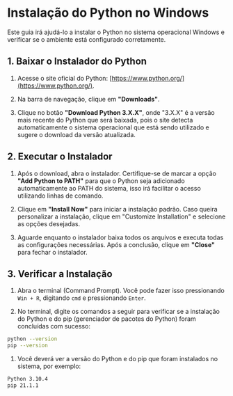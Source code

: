 # Instalação do Python no Windows

Este guia irá ajudá-lo a instalar o Python no sistema operacional Windows e verificar se o ambiente está configurado corretamente.

## 1. Baixar o Instalador do Python
1. Acesse o site oficial do Python: [https://www.python.org/](https://www.python.org/).

2. Na barra de navegação, clique em **"Downloads"**.

3. Clique no botão **"Download Python 3.X.X"**, onde "3.X.X" é a versão mais recente do Python que será baixada, pois o site detecta automaticamente o sistema operacional que está sendo utilizado e sugere o download da versão atualizada. 

## 2. Executar o Instalador
1. Após o download, abra o instalador. Certifique-se de marcar a opção **"Add Python to PATH"** para que o Python seja adicionado automaticamente ao PATH do sistema, isso irá facilitar o acesso utilizando linhas de comando.

2. Clique em **"Install Now"** para iniciar a instalação padrão. Caso queira personalizar a instalação, clique em "Customize Installation" e selecione as opções desejadas.

3. Aguarde enquanto o instalador baixa todos os arquivos e executa todas as configurações necessárias. Após a conclusão, clique em **"Close"** para fechar o instalador.

## 3. Verificar a Instalação
1. Abra o terminal (Command Prompt). Você pode fazer isso pressionando `Win + R`, digitando `cmd` e pressionando `Enter`.

2. No terminal, digite os comandos a seguir para verificar se a instalação do Python e do pip (gerenciador de pacotes do Python) foram concluídas com sucesso:

```sh
python --version
pip --version
```

1. Você deverá ver a versão do Python e do pip que foram instalados no sistema, por exemplo:

```sh
Python 3.10.4
pip 21.1.1
```
